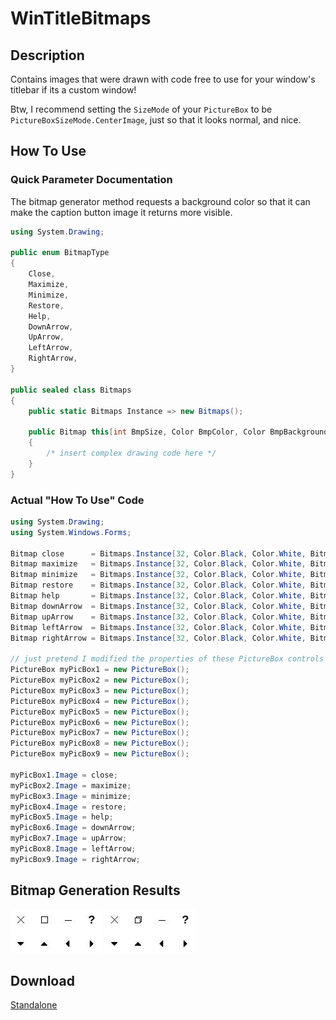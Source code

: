 # WinTitleBitmaps
## Description
Contains images that were drawn with code free to use for your window's titlebar if its a custom window!<br/>

Btw, I recommend setting the `SizeMode` of your `PictureBox` to be `PictureBoxSizeMode.CenterImage`, just so that it looks normal, and nice.

## How To Use
### Quick Parameter Documentation
The bitmap generator method requests a background color so that it can make the caption button image it returns more visible.
```csharp
using System.Drawing;

public enum BitmapType
{
    Close,
    Maximize,
    Minimize,
    Restore,
    Help,
    DownArrow,
    UpArrow,
    LeftArrow,
    RightArrow,
}

public sealed class Bitmaps
{
    public static Bitmaps Instance => new Bitmaps();

    public Bitmap this[int BmpSize, Color BmpColor, Color BmpBackground, BitmapType BmpType]
    {
        /* insert complex drawing code here */
    }
}
```
### Actual "How To Use" Code
```csharp
using System.Drawing;
using System.Windows.Forms;

Bitmap close      = Bitmaps.Instance[32, Color.Black, Color.White, BitmapType.Close     ];
Bitmap maximize   = Bitmaps.Instance[32, Color.Black, Color.White, BitmapType.Maximize  ];
Bitmap minimize   = Bitmaps.Instance[32, Color.Black, Color.White, BitmapType.Minimize  ];
Bitmap restore    = Bitmaps.Instance[32, Color.Black, Color.White, BitmapType.Restore   ];
Bitmap help       = Bitmaps.Instance[32, Color.Black, Color.White, BitmapType.Help      ];
Bitmap downArrow  = Bitmaps.Instance[32, Color.Black, Color.White, BitmapType.DownArrow ];
Bitmap upArrow    = Bitmaps.Instance[32, Color.Black, Color.White, BitmapType.UpArrow   ];
Bitmap leftArrow  = Bitmaps.Instance[32, Color.Black, Color.White, BitmapType.LeftArrow ];
Bitmap rightArrow = Bitmaps.Instance[32, Color.Black, Color.White, BitmapType.RightArrow];

// just pretend I modified the properties of these PictureBox controls
PictureBox myPicBox1 = new PictureBox();
PictureBox myPicBox2 = new PictureBox();
PictureBox myPicBox3 = new PictureBox();
PictureBox myPicBox4 = new PictureBox();
PictureBox myPicBox5 = new PictureBox();
PictureBox myPicBox6 = new PictureBox();
PictureBox myPicBox7 = new PictureBox();
PictureBox myPicBox8 = new PictureBox();
PictureBox myPicBox9 = new PictureBox();

myPicBox1.Image = close;
myPicBox2.Image = maximize;
myPicBox3.Image = minimize;
myPicBox4.Image = restore;
myPicBox5.Image = help;
myPicBox6.Image = downArrow;
myPicBox7.Image = upArrow;
myPicBox8.Image = leftArrow;
myPicBox9.Image = rightArrow;
```

## Bitmap Generation Results
![](https://raw.githubusercontent.com/sh4d0w4RCH3R415/WinTitleBitmaps/master/screenshot%20of%20bitmaps.jpg)
![](https://raw.githubusercontent.com/sh4d0w4RCH3R415/WinTitleBitmaps/master/screenshot%20of%20bitmaps%202.jpg)

## Download
[Standalone](https://github.com/sh4d0w4RCH3R415/releases/latest/download/WinTitleBitmaps.dll)
